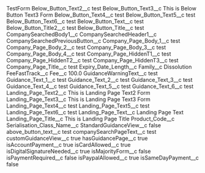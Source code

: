 <?xml version="1.0" encoding="UTF-8"?>
<CustomMetadata xmlns="http://soap.sforce.com/2006/04/metadata" xmlns:xsi="http://www.w3.org/2001/XMLSchema-instance" xmlns:xsd="http://www.w3.org/2001/XMLSchema">
    <label>TestForm</label>
    <values>
        <field>Below_Button_Text2__c</field>
        <value xsi:type="xsd:string">test</value>
    </values>
    <values>
        <field>Below_Button_Text3__c</field>
        <value xsi:type="xsd:string">This is Below Button Text3 Form</value>
    </values>
    <values>
        <field>Below_Button_Text4__c</field>
        <value xsi:type="xsd:string">test</value>
    </values>
    <values>
        <field>Below_Button_Text5__c</field>
        <value xsi:type="xsd:string">test</value>
    </values>
    <values>
        <field>Below_Button_Text6__c</field>
        <value xsi:type="xsd:string">test</value>
    </values>
    <values>
        <field>Below_Button_Text__c</field>
        <value xsi:type="xsd:string">test</value>
    </values>
    <values>
        <field>Below_Button_Title2__c</field>
        <value xsi:type="xsd:string">test</value>
    </values>
    <values>
        <field>Below_Button_Title__c</field>
        <value xsi:type="xsd:string">test</value>
    </values>
    <values>
        <field>CompanySearchedBody1__c</field>
        <value xsi:nil="true"/>
    </values>
    <values>
        <field>CompanySearchedHeader1__c</field>
        <value xsi:nil="true"/>
    </values>
    <values>
        <field>CompanySearchedPreviousButton__c</field>
        <value xsi:nil="true"/>
    </values>
    <values>
        <field>Company_Page_Body_1__c</field>
        <value xsi:type="xsd:string">test</value>
    </values>
    <values>
        <field>Company_Page_Body_2__c</field>
        <value xsi:type="xsd:string">test</value>
    </values>
    <values>
        <field>Company_Page_Body_3__c</field>
        <value xsi:type="xsd:string">test</value>
    </values>
    <values>
        <field>Company_Page_Body_4__c</field>
        <value xsi:type="xsd:string">test</value>
    </values>
    <values>
        <field>Company_Page_HiddenT1__c</field>
        <value xsi:type="xsd:string">test</value>
    </values>
    <values>
        <field>Company_Page_HiddenT2__c</field>
        <value xsi:type="xsd:string">test</value>
    </values>
    <values>
        <field>Company_Page_HiddenT3__c</field>
        <value xsi:type="xsd:string">test</value>
    </values>
    <values>
        <field>Company_Page_Title__c</field>
        <value xsi:type="xsd:string">test</value>
    </values>
    <values>
        <field>Expiry_Date_Length__c</field>
        <value xsi:nil="true"/>
    </values>
    <values>
        <field>Family__c</field>
        <value xsi:type="xsd:string">Dissolution</value>
    </values>
    <values>
        <field>FeeFastTrack__c</field>
        <value xsi:nil="true"/>
    </values>
    <values>
        <field>Fee__c</field>
        <value xsi:type="xsd:double">100.0</value>
    </values>
    <values>
        <field>GuidanceWarningText__c</field>
        <value xsi:type="xsd:string">test</value>
    </values>
    <values>
        <field>Guidance_Text_1__c</field>
        <value xsi:type="xsd:string">test</value>
    </values>
    <values>
        <field>Guidance_Text_2__c</field>
        <value xsi:type="xsd:string">test</value>
    </values>
    <values>
        <field>Guidance_Text_3__c</field>
        <value xsi:type="xsd:string">test</value>
    </values>
    <values>
        <field>Guidance_Text_4__c</field>
        <value xsi:type="xsd:string">test</value>
    </values>
    <values>
        <field>Guidance_Text_5__c</field>
        <value xsi:type="xsd:string">test</value>
    </values>
    <values>
        <field>Guidance_Text_6__c</field>
        <value xsi:type="xsd:string">test</value>
    </values>
    <values>
        <field>Landing_Page_Text2__c</field>
        <value xsi:type="xsd:string">This is Landing Page Text2 Form</value>
    </values>
    <values>
        <field>Landing_Page_Text3__c</field>
        <value xsi:type="xsd:string">This is Landing Page Text3 Form</value>
    </values>
    <values>
        <field>Landing_Page_Text4__c</field>
        <value xsi:type="xsd:string">test</value>
    </values>
    <values>
        <field>Landing_Page_Text5__c</field>
        <value xsi:type="xsd:string">test</value>
    </values>
    <values>
        <field>Landing_Page_Text6__c</field>
        <value xsi:type="xsd:string">test</value>
    </values>
    <values>
        <field>Landing_Page_Text__c</field>
        <value xsi:type="xsd:string">Landing Page Text</value>
    </values>
    <values>
        <field>Landing_Page_Title__c</field>
        <value xsi:type="xsd:string">This is Landing Page Title</value>
    </values>
    <values>
        <field>Product_Code__c</field>
        <value xsi:nil="true"/>
    </values>
    <values>
        <field>Serialisation_Class_Name__c</field>
        <value xsi:nil="true"/>
    </values>
    <values>
        <field>StandardGuidanceView__c</field>
        <value xsi:type="xsd:boolean">false</value>
    </values>
    <values>
        <field>above_button_text__c</field>
        <value xsi:type="xsd:string">test</value>
    </values>
    <values>
        <field>companySearchPageText__c</field>
        <value xsi:type="xsd:string">test</value>
    </values>
    <values>
        <field>customGuidanceView__c</field>
        <value xsi:type="xsd:boolean">true</value>
    </values>
    <values>
        <field>hasGuidancePage__c</field>
        <value xsi:type="xsd:boolean">true</value>
    </values>
    <values>
        <field>isAccountPayment__c</field>
        <value xsi:type="xsd:boolean">true</value>
    </values>
    <values>
        <field>isCardAllowed__c</field>
        <value xsi:type="xsd:boolean">true</value>
    </values>
    <values>
        <field>isDigitalSignatureNeeded__c</field>
        <value xsi:type="xsd:boolean">true</value>
    </values>
    <values>
        <field>isMajorityForm__c</field>
        <value xsi:type="xsd:boolean">false</value>
    </values>
    <values>
        <field>isPaymentRequired__c</field>
        <value xsi:type="xsd:boolean">false</value>
    </values>
    <values>
        <field>isPaypalAllowed__c</field>
        <value xsi:type="xsd:boolean">true</value>
    </values>
    <values>
        <field>isSameDayPayment__c</field>
        <value xsi:type="xsd:boolean">false</value>
    </values>
</CustomMetadata>
